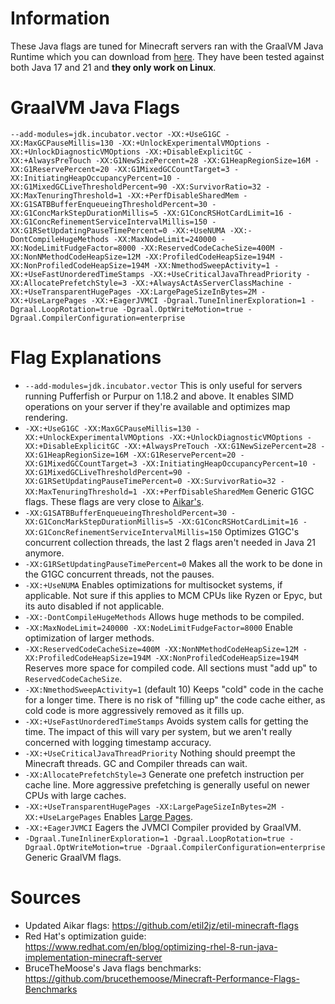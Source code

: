 Information
======

These Java flags are tuned for Minecraft servers ran with the GraalVM Java Runtime which you can download from [here](www.graalvm.org/downloads/). They have been tested against both Java 17 and 21 and **they only work on Linux**.

GraalVM Java Flags
======

```--add-modules=jdk.incubator.vector -XX:+UseG1GC -XX:MaxGCPauseMillis=130 -XX:+UnlockExperimentalVMOptions -XX:+UnlockDiagnosticVMOptions -XX:+DisableExplicitGC -XX:+AlwaysPreTouch -XX:G1NewSizePercent=28 -XX:G1HeapRegionSize=16M -XX:G1ReservePercent=20 -XX:G1MixedGCCountTarget=3 -XX:InitiatingHeapOccupancyPercent=10 -XX:G1MixedGCLiveThresholdPercent=90 -XX:SurvivorRatio=32 -XX:MaxTenuringThreshold=1 -XX:+PerfDisableSharedMem -XX:G1SATBBufferEnqueueingThresholdPercent=30 -XX:G1ConcMarkStepDurationMillis=5 -XX:G1ConcRSHotCardLimit=16 -XX:G1ConcRefinementServiceIntervalMillis=150 -XX:G1RSetUpdatingPauseTimePercent=0 -XX:+UseNUMA -XX:-DontCompileHugeMethods -XX:MaxNodeLimit=240000 -XX:NodeLimitFudgeFactor=8000 -XX:ReservedCodeCacheSize=400M -XX:NonNMethodCodeHeapSize=12M -XX:ProfiledCodeHeapSize=194M -XX:NonProfiledCodeHeapSize=194M -XX:NmethodSweepActivity=1 -XX:+UseFastUnorderedTimeStamps -XX:+UseCriticalJavaThreadPriority -XX:AllocatePrefetchStyle=3 -XX:+AlwaysActAsServerClassMachine -XX:+UseTransparentHugePages -XX:LargePageSizeInBytes=2M -XX:+UseLargePages -XX:+EagerJVMCI -Dgraal.TuneInlinerExploration=1 -Dgraal.LoopRotation=true -Dgraal.OptWriteMotion=true -Dgraal.CompilerConfiguration=enterprise```

Flag Explanations
======

- `--add-modules=jdk.incubator.vector` This is only useful for servers running Pufferfish or Purpur on 1.18.2 and above. It enables SIMD operations on your server if they're available and optimizes map rendering.
- `-XX:+UseG1GC -XX:MaxGCPauseMillis=130 -XX:+UnlockExperimentalVMOptions -XX:+UnlockDiagnosticVMOptions -XX:+DisableExplicitGC -XX:+AlwaysPreTouch -XX:G1NewSizePercent=28 -XX:G1HeapRegionSize=16M -XX:G1ReservePercent=20 -XX:G1MixedGCCountTarget=3 -XX:InitiatingHeapOccupancyPercent=10 -XX:G1MixedGCLiveThresholdPercent=90 -XX:G1RSetUpdatingPauseTimePercent=0 -XX:SurvivorRatio=32 -XX:MaxTenuringThreshold=1 -XX:+PerfDisableSharedMem` Generic G1GC flags. These flags are very close to [Aikar's](https://aikar.co/2018/07/02/tuning-the-jvm-g1gc-garbage-collector-flags-for-minecraft/).
- `-XX:G1SATBBufferEnqueueingThresholdPercent=30 -XX:G1ConcMarkStepDurationMillis=5 -XX:G1ConcRSHotCardLimit=16 -XX:G1ConcRefinementServiceIntervalMillis=150` Optimizes G1GC's concurrent collection threads, the last 2 flags aren't needed in Java 21 anymore.
- `-XX:G1RSetUpdatingPauseTimePercent=0` Makes all the work to be done in the G1GC concurrent threads, not the pauses.
- `-XX:+UseNUMA` Enables optimizations for multisocket systems, if applicable. Not sure if this applies to MCM CPUs like Ryzen or Epyc, but its auto disabled if not applicable.
- `-XX:-DontCompileHugeMethods` Allows huge methods to be compiled.
- `-XX:MaxNodeLimit=240000 -XX:NodeLimitFudgeFactor=8000` Enable optimization of larger methods.
- `-XX:ReservedCodeCacheSize=400M -XX:NonNMethodCodeHeapSize=12M -XX:ProfiledCodeHeapSize=194M -XX:NonProfiledCodeHeapSize=194M` Reserves more space for compiled code. All sections must "add up" to `ReservedCodeCacheSize`.
- `-XX:NmethodSweepActivity=1` (default 10) Keeps "cold" code in the cache for a longer time. There is no risk of "filling up" the code cache either, as cold code is more aggressively removed as it fills up. 
- `-XX:+UseFastUnorderedTimeStamps` Avoids system calls for getting the time. The impact of this will vary per system, but we aren't really concerned with logging timestamp accuracy. 
- `-XX:+UseCriticalJavaThreadPriority` Nothing should preempt the Minecraft threads. GC and Compiler threads can wait.
- `-XX:AllocatePrefetchStyle=3` Generate one prefetch instruction per cache line. More aggressive prefetching is generally useful on newer CPUs with large caches.
- `-XX:+UseTransparentHugePages -XX:LargePageSizeInBytes=2M -XX:+UseLargePages` Enables [Large Pages](https://kstefanj.github.io/2021/05/19/large-pages-and-java.html).
- `-XX:+EagerJVMCI` Eagers the JVMCI Compiler provided by GraalVM.
- `-Dgraal.TuneInlinerExploration=1 -Dgraal.LoopRotation=true -Dgraal.OptWriteMotion=true -Dgraal.CompilerConfiguration=enterprise` Generic GraalVM flags.

Sources
======

- Updated Aikar flags: https://github.com/etil2jz/etil-minecraft-flags
- Red Hat's optimization guide: https://www.redhat.com/en/blog/optimizing-rhel-8-run-java-implementation-minecraft-server
- BruceTheMoose's Java flags benchmarks: https://github.com/brucethemoose/Minecraft-Performance-Flags-Benchmarks
